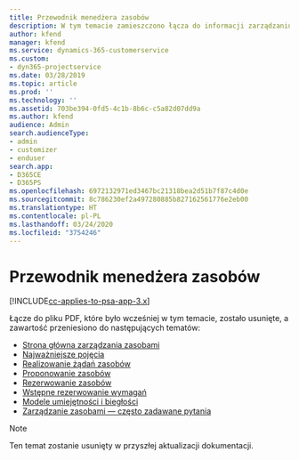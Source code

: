 ```yaml
---
title: Przewodnik menedżera zasobów
description: W tym temacie zamieszczono łącza do informacji zarządzaniu zasobami w programie Project Service Automation
author: kfend
manager: kfend
ms.service: dynamics-365-customerservice
ms.custom:
- dyn365-projectservice
ms.date: 03/28/2019
ms.topic: article
ms.prod: ''
ms.technology: ''
ms.assetid: 703be394-0fd5-4c1b-8b6c-c5a82d07dd9a
ms.author: kfend
audience: Admin
search.audienceType:
- admin
- customizer
- enduser
search.app:
- D365CE
- D365PS
ms.openlocfilehash: 6972132971ed3467bc21318bea2d51b7f87c4d0e
ms.sourcegitcommit: 8c786230ef2a497280885b827162561776e2eb00
ms.translationtype: HT
ms.contentlocale: pl-PL
ms.lasthandoff: 03/24/2020
ms.locfileid: "3754246"
---
```

# <a name="resource-management-guide"></a>Przewodnik menedżera zasobów

[!INCLUDE[cc-applies-to-psa-app-3.x](../../includes/cc-applies-to-psa-app-3x.md)]

Łącze do pliku PDF, które było wcześniej w tym temacie, zostało usunięte, a zawartość przeniesiono do następujących tematów:

- [Strona główna zarządzania zasobami](../resource-management-home-page.md)
- [Najważniejsze pojęcia](../reports-key-concepts.md)
- [Realizowanie żądań zasobów](../resource-management-fulfill-requests.md)
- [Proponowanie zasobów](../resource-management-propose-resources.md)
- [Rezerwowanie zasobów](../resource-management-book-resources-scheduleboard.md)
- [Wstępne rezerwowanie wymagań](../resource-management-softbook-requirements.md)
- [Modele umiejętności i biegłości](../resource-management-skills-proficiency.md)
- [Zarządzanie zasobami — często zadawane pytania](../resource-management-faq.md)

> [!NOTE]
> Ten temat zostanie usunięty w przyszłej aktualizacji dokumentacji. 
